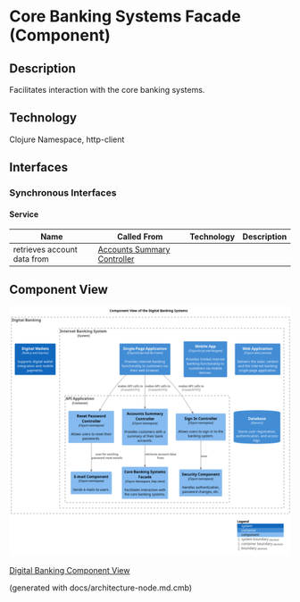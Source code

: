 # Core Banking Systems Facade (Component)
## Description
Facilitates interaction with the core banking systems.

## Technology
Clojure Namespace, http-client


## Interfaces

### Synchronous Interfaces

#### Service
| Name | Called From | Technology | Description |
|---|---|---|---|
| retrieves account data from | [Accounts Summary Controller](../../mybank/digital-banking/accounts-summary-controller.md) |  |  |

## Component View
![Component View of the Digital Banking Systems](../../mybank/digital-banking/component-view.png)

[Digital Banking Component View](../../mybank/digital-banking/component-view.md)


(generated with docs/architecture-node.md.cmb)
